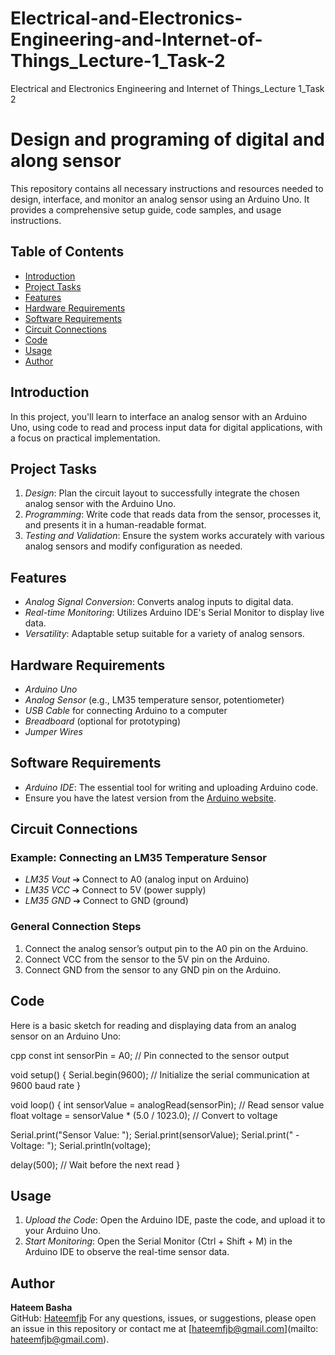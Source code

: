 # Electrical-and-Electronics-Engineering-and-Internet-of-Things_Lecture-1_Task-2
Electrical and Electronics Engineering and Internet of Things_Lecture 1_Task 2

# Design and programing of digital and along sensor

This repository contains all necessary instructions and resources needed to design, interface, and monitor an analog sensor using an Arduino Uno. It provides a comprehensive setup guide, code samples, and usage instructions.

## Table of Contents

- [Introduction](#introduction)
- [Project Tasks](#project-tasks)
- [Features](#features)
- [Hardware Requirements](#hardware-requirements)
- [Software Requirements](#software-requirements)
- [Circuit Connections](#circuit-connections)
- [Code](#code)
- [Usage](#usage)
- [Author](#Author)

## Introduction

In this project, you'll learn to interface an analog sensor with an Arduino Uno, using code to read and process input data for digital applications, with a focus on practical implementation.

## Project Tasks

1. *Design*: Plan the circuit layout to successfully integrate the chosen analog sensor with the Arduino Uno.
2. *Programming*: Write code that reads data from the sensor, processes it, and presents it in a human-readable format.
3. *Testing and Validation*: Ensure the system works accurately with various analog sensors and modify configuration as needed.

## Features

- *Analog Signal Conversion*: Converts analog inputs to digital data.
- *Real-time Monitoring*: Utilizes Arduino IDE's Serial Monitor to display live data.
- *Versatility*: Adaptable setup suitable for a variety of analog sensors.

## Hardware Requirements

- *Arduino Uno*
- *Analog Sensor* (e.g., LM35 temperature sensor, potentiometer)
- *USB Cable* for connecting Arduino to a computer
- *Breadboard* (optional for prototyping)
- *Jumper Wires*

## Software Requirements

- *Arduino IDE*: The essential tool for writing and uploading Arduino code.
- Ensure you have the latest version from the [Arduino website](https://www.arduino.cc/en/software).

## Circuit Connections

### Example: Connecting an LM35 Temperature Sensor

- *LM35 Vout* ➔ Connect to A0 (analog input on Arduino)
- *LM35 VCC* ➔ Connect to 5V (power supply)
- *LM35 GND* ➔ Connect to GND (ground)

### General Connection Steps

1. Connect the analog sensor’s output pin to the A0 pin on the Arduino.
2. Connect VCC from the sensor to the 5V pin on the Arduino.
3. Connect GND from the sensor to any GND pin on the Arduino.

## Code

Here is a basic sketch for reading and displaying data from an analog sensor on an Arduino Uno:

cpp
const int sensorPin = A0; // Pin connected to the sensor output

void setup() {
  Serial.begin(9600); // Initialize the serial communication at 9600 baud rate
}

void loop() {
  int sensorValue = analogRead(sensorPin); // Read sensor value
  float voltage = sensorValue * (5.0 / 1023.0); // Convert to voltage

  Serial.print("Sensor Value: ");
  Serial.print(sensorValue);
  Serial.print(" - Voltage: ");
  Serial.println(voltage);

  delay(500); // Wait before the next read
}


## Usage

1. *Upload the Code*: Open the Arduino IDE, paste the code, and upload it to your Arduino Uno.
2. *Start Monitoring*: Open the Serial Monitor (Ctrl + Shift + M) in the Arduino IDE to observe the real-time sensor data.


## Author
**Hateem Basha**  
GitHub: [Hateemfjb](https://github.com/Hateemfjb)
For any questions, issues, or suggestions, please open an issue in this repository or contact me at [hateemfjb@gmail.com](mailto: hateemfjb@gmail.com).

